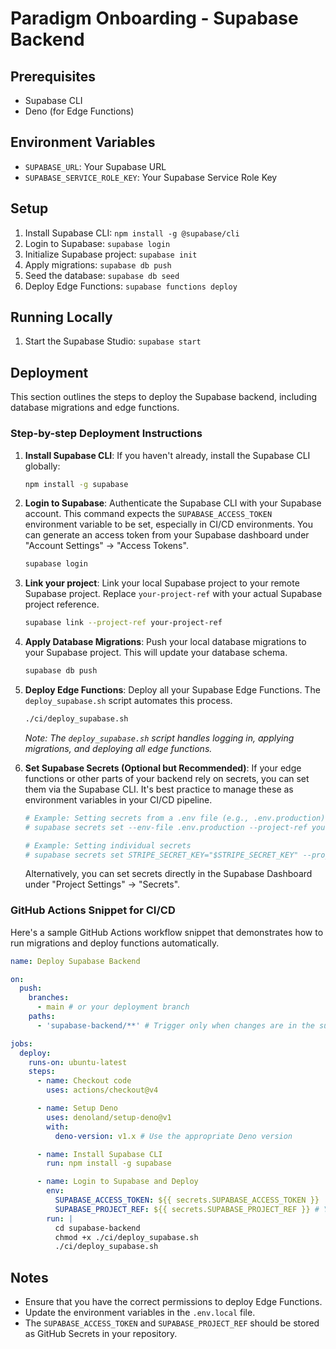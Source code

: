 # Paradigm Onboarding - Supabase Backend

## Prerequisites

*   Supabase CLI
*   Deno (for Edge Functions)

## Environment Variables

*   `SUPABASE_URL`: Your Supabase URL
*   `SUPABASE_SERVICE_ROLE_KEY`: Your Supabase Service Role Key

## Setup

1.  Install Supabase CLI: `npm install -g @supabase/cli`
2.  Login to Supabase: `supabase login`
3.  Initialize Supabase project: `supabase init`
4.  Apply migrations: `supabase db push`
5.  Seed the database: `supabase db seed`
6.  Deploy Edge Functions: `supabase functions deploy`

## Running Locally

1.  Start the Supabase Studio: `supabase start`

## Deployment

This section outlines the steps to deploy the Supabase backend, including database migrations and edge functions.

### Step-by-step Deployment Instructions

1.  **Install Supabase CLI**: If you haven't already, install the Supabase CLI globally:
    ```bash
    npm install -g supabase
    ```

2.  **Login to Supabase**: Authenticate the Supabase CLI with your Supabase account. This command expects the `SUPABASE_ACCESS_TOKEN` environment variable to be set, especially in CI/CD environments. You can generate an access token from your Supabase dashboard under "Account Settings" -> "Access Tokens".
    ```bash
    supabase login
    ```

3.  **Link your project**: Link your local Supabase project to your remote Supabase project. Replace `your-project-ref` with your actual Supabase project reference.
    ```bash
    supabase link --project-ref your-project-ref
    ```

4.  **Apply Database Migrations**: Push your local database migrations to your Supabase project. This will update your database schema.
    ```bash
    supabase db push
    ```

5.  **Deploy Edge Functions**: Deploy all your Supabase Edge Functions. The `deploy_supabase.sh` script automates this process.
    ```bash
    ./ci/deploy_supabase.sh
    ```
    *Note: The `deploy_supabase.sh` script handles logging in, applying migrations, and deploying all edge functions.*

6.  **Set Supabase Secrets (Optional but Recommended)**: If your edge functions or other parts of your backend rely on secrets, you can set them via the Supabase CLI. It's best practice to manage these as environment variables in your CI/CD pipeline.
    ```bash
    # Example: Setting secrets from a .env file (e.g., .env.production)
    # supabase secrets set --env-file .env.production --project-ref your-project-ref

    # Example: Setting individual secrets
    # supabase secrets set STRIPE_SECRET_KEY="$STRIPE_SECRET_KEY" --project-ref your-project-ref
    ```
    Alternatively, you can set secrets directly in the Supabase Dashboard under "Project Settings" -> "Secrets".

### GitHub Actions Snippet for CI/CD

Here's a sample GitHub Actions workflow snippet that demonstrates how to run migrations and deploy functions automatically.

```yaml
name: Deploy Supabase Backend

on:
  push:
    branches:
      - main # or your deployment branch
    paths:
      - 'supabase-backend/**' # Trigger only when changes are in the supabase-backend directory

jobs:
  deploy:
    runs-on: ubuntu-latest
    steps:
      - name: Checkout code
        uses: actions/checkout@v4

      - name: Setup Deno
        uses: denoland/setup-deno@v1
        with:
          deno-version: v1.x # Use the appropriate Deno version

      - name: Install Supabase CLI
        run: npm install -g supabase

      - name: Login to Supabase and Deploy
        env:
          SUPABASE_ACCESS_TOKEN: ${{ secrets.SUPABASE_ACCESS_TOKEN }}
          SUPABASE_PROJECT_REF: ${{ secrets.SUPABASE_PROJECT_REF }} # Your Supabase project reference
        run: |
          cd supabase-backend
          chmod +x ./ci/deploy_supabase.sh
          ./ci/deploy_supabase.sh
```

## Notes

*   Ensure that you have the correct permissions to deploy Edge Functions.
*   Update the environment variables in the `.env.local` file.
*   The `SUPABASE_ACCESS_TOKEN` and `SUPABASE_PROJECT_REF` should be stored as GitHub Secrets in your repository.
